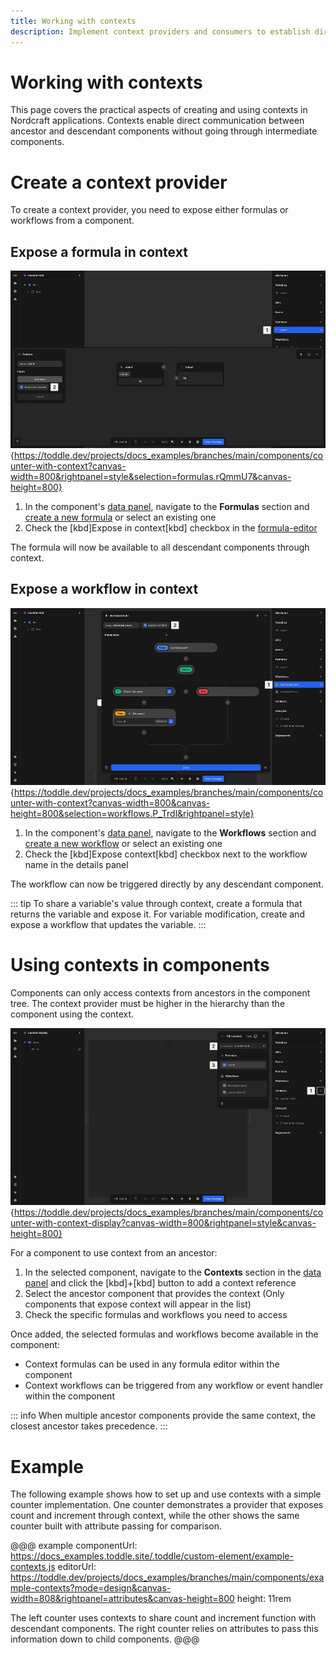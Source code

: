 ```yaml
---
title: Working with contexts
description: Implement context providers and consumers to establish direct data and function sharing between ancestor and descendant components.
---
```


# Working with contexts

This page covers the practical aspects of creating and using contexts in Nordcraft applications. Contexts enable direct communication between ancestor and descendant components without going through intermediate components.

# Create a context provider

To create a context provider, you need to expose either formulas or workflows from a component.

## Expose a formula in context

![Expose a formula|16/9](expose-a-formula.webp){https://toddle.dev/projects/docs_examples/branches/main/components/counter-with-context?canvas-width=800&rightpanel=style&selection=formulas.rQmmU7&canvas-height=800}

1. In the component's [data panel](/the-editor/data-panel), navigate to the **Formulas** section and [create a new formula](/formulas/working-with-formulas#create-a-formula) or select an existing one
2. Check the [kbd]Expose in context[kbd] checkbox in the [formula-editor](/formulas/overview#the-formula-editor)

The formula will now be available to all descendant components through context.

## Expose a workflow in context

![Expose a workflow|16/9](expose-a-workflow.webp){https://toddle.dev/projects/docs_examples/branches/main/components/counter-with-context?canvas-width=800&canvas-height=800&selection=workflows.P_Trdl&rightpanel=style}

1. In the component's [data panel](/the-editor/data-panel), navigate to the **Workflows** section and [create a new workflow](/workflows/working-with-workflows) or select an existing one
2. Check the [kbd]Expose context[kbd] checkbox next to the workflow name in the details panel

The workflow can now be triggered directly by any descendant component.

::: tip
To share a variable's value through context, create a formula that returns the variable and expose it. For variable modification, create and expose a workflow that updates the variable.
:::

# Using contexts in components

Components can only access contexts from ancestors in the component tree. The context provider must be higher in the hierarchy than the component using the context.

![Use context|16/9](use-context.webp){https://toddle.dev/projects/docs_examples/branches/main/components/counter-with-context-display?canvas-width=800&rightpanel=style&canvas-height=800}

For a component to use context from an ancestor:

1. In the selected component, navigate to the **Contexts** section in the [data panel](/the-editor/data-panel) and click the [kbd]+[kbd] button to add a context reference
2. Select the ancestor component that provides the context (Only components that expose context will appear in the list)
3. Check the specific formulas and workflows you need to access

Once added, the selected formulas and workflows become available in the component:

- Context formulas can be used in any formula editor within the component
- Context workflows can be triggered from any workflow or event handler within the component

::: info
When multiple ancestor components provide the same context, the closest ancestor takes precedence.
:::

# Example

The following example shows how to set up and use contexts with a simple counter implementation. One counter demonstrates a provider that exposes count and increment through context, while the other shows the same counter built with attribute passing for comparison.

@@@ example
componentUrl: https://docs_examples.toddle.site/.toddle/custom-element/example-contexts.js
editorUrl: https://toddle.dev/projects/docs_examples/branches/main/components/example-contexts?mode=design&canvas-width=808&rightpanel=attributes&canvas-height=800
height: 11rem

The left counter uses contexts to share count and increment function with descendant components. The right counter relies on attributes to pass this information down to child components.
@@@
